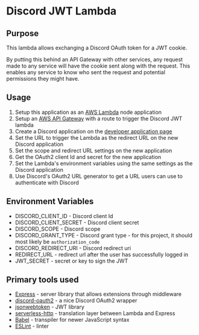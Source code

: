 # Discord JWT Lambda

## Purpose

This lambda allows exchanging a Discord OAuth token for a JWT cookie.

By putting this behind an API Gateway with other services, any request made to any service will have the cookie sent along with the request. This enables any service to know who sent the request and potential permissions they might have.

## Usage

1. Setup this application as an [AWS Lambda](https://aws.amazon.com/lambda/) node application
1. Setup an [AWS API Gateway](https://aws.amazon.com/api-gateway/) with a route to trigger the Discord JWT lambda
1. Create a Discord application on the [developer application page](https://discordapp.com/developers/applications/)
1. Set the URL to trigger the Lambda as the redirect URL on the new Discord application
1. Set the scope and redirect URL settings on the new application
1. Get the OAuth2 client Id and secret for the new application
1. Set the Lambda's environment variables using the same settings as the Discord application
1. Use Discord's OAuth2 URL generator to get a URL users can use to authenticate with Discord

## Environment Variables

- DISCORD_CLIENT_ID - Discord client Id
- DISCORD_CLIENT_SECRET - Discord client secret
- DISCORD_SCOPE - Discord scope
- DISCORD_GRANT_TYPE - Discord grant type - for this project, it should most likely be `authorization_code`
- DISCORD_REDIRECT_URI - Discord redirect uri
- REDIRECT_URL - redirect url after the user has successfully logged in
- JWT_SECRET - secret or key to sign the JWT

## Primary tools used

- [Express](https://expressjs.com/) - server library that allows extensions through middleware
- [discord-oauth2](https://github.com/reboxer/discord-oauth2) - a nice Discord OAuth2 wrapper
- [jsonwebtoken](https://github.com/auth0/node-jsonwebtoken) - JWT library
- [serverless-http](https://github.com/dougmoscrop/serverless-http) - translation layer between Lambda and Express
- [Babel](https://babeljs.io/) - transpiler for newer JavaScript syntax
- [ESLint](https://eslint.org/) - linter
